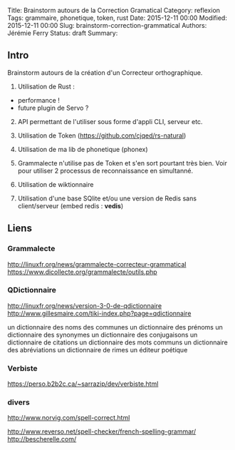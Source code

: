 Title: Brainstorm autours de la Correction Gramatical
Category: reflexion
Tags: grammaire, phonetique, token, rust
Date: 2015-12-11 00:00
Modified: 2015-12-11 00:00
Slug: brainstorm-correction-grammatical
Authors: Jérémie Ferry
Status: draft
Summary:

## Intro

Brainstorm autours de la création d'un Correcteur orthographique.

1. Utilisation de Rust :
- performance !
- future plugin de Servo ?
2. API permettant de l'utiliser sous forme d'appli CLI, serveur etc.
3. Utilisation de Token (https://github.com/cjqed/rs-natural)
4. Utilisation de ma lib de phonetique (phonex)

5. Grammalecte n'utilise pas de  Token et s'en sort pourtant très bien.
Voir pour utiliser 2 processus de reconnaissance en simultanné.

6. Utilisation de wiktionnaire
7. Utilisation d'une base SQlite et/ou une version de Redis sans client/serveur (embed redis : **vedis**)

## Liens

### Grammalecte

http://linuxfr.org/news/grammalecte-correcteur-grammatical
https://www.dicollecte.org/grammalecte/outils.php

### QDictionnaire

http://linuxfr.org/news/version-3-0-de-qdictionnaire
http://www.gillesmaire.com/tiki-index.php?page=qdictionnaire

un dictionnaire des noms des communes 
un dictionnaire des prénoms
un dictionnaire des synonymes
un dictionnaire des conjugaisons 
un dictionnaire de citations 
un dictionnaire des mots communs 
un dictionnaire des abréviations 
un dictionnaire de rimes
un éditeur poétique

### Verbiste

https://perso.b2b2c.ca/~sarrazip/dev/verbiste.html

### divers

http://www.norvig.com/spell-correct.html

http://www.reverso.net/spell-checker/french-spelling-grammar/
http://bescherelle.com/